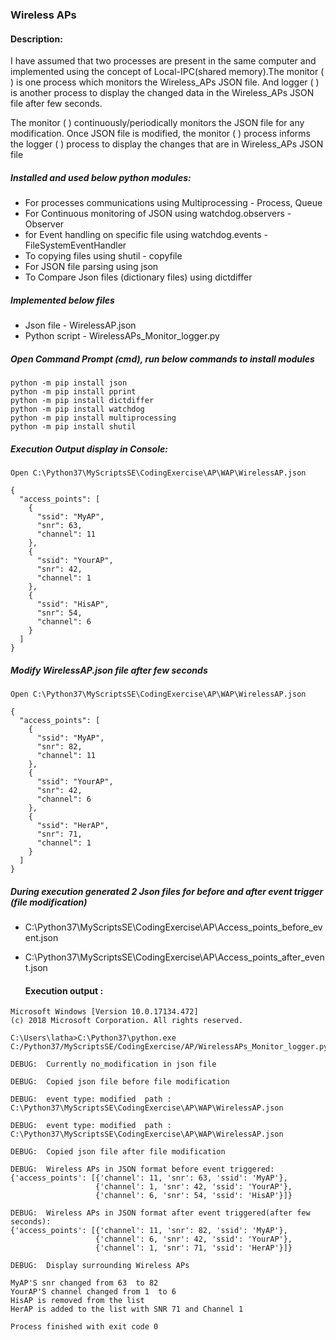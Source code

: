 ### Wireless APs

#### Description:

I have assumed that two processes are present in the same computer and implemented using the concept of Local-IPC(shared memory).The monitor ( ) is one process which monitors the Wireless_APs JSON file. And logger ( ) is another process to display the changed data in the Wireless_APs JSON file after few seconds. 

The monitor ( ) continuously/periodically monitors the JSON file for any modification. Once JSON file is modified, the monitor ( ) process informs the logger ( ) process to display the changes that are in Wireless_APs JSON file

##### Installed and used below python modules:

- For processes communications using Multiprocessing - Process, Queue
- For Continuous monitoring of JSON using watchdog.observers - Observer
- for Event handling on specific file using watchdog.events - FileSystemEventHandler
- To copying files using shutil - copyfile
- For JSON file parsing using json
- To Compare Json files (dictionary files) using dictdiffer

##### Implemented below files

- Json file - WirelessAP.json
- Python script - WirelessAPs_Monitor_logger.py

##### Open Command Prompt (cmd), run below commands to install modules

```
python -m pip install json
python -m pip install pprint
python -m pip install dictdiffer
python -m pip install watchdog
python -m pip install multiprocessing
python -m pip install shutil
```

##### Execution Output display in Console:

```
Open C:\Python37\MyScriptsSE\CodingExercise\AP\WAP\WirelessAP.json
```

```
{
  "access_points": [
    {
      "ssid": "MyAP",
      "snr": 63,
      "channel": 11
    },
    {
      "ssid": "YourAP",
      "snr": 42,
      "channel": 1
    },
    {
      "ssid": "HisAP",
      "snr": 54,
      "channel": 6
    }
  ]
}
```

##### Modify WirelessAP.json file after few seconds

```
Open C:\Python37\MyScriptsSE\CodingExercise\AP\WAP\WirelessAP.json
```

```
{
  "access_points": [
    {
      "ssid": "MyAP",
      "snr": 82,
      "channel": 11
    },
    {
      "ssid": "YourAP",
      "snr": 42,
      "channel": 6
    },
    {
      "ssid": "HerAP",
      "snr": 71,
      "channel": 1
    }
  ]
}
```

##### During execution generated 2 Json files for before and after event trigger (file modification)

- C:\Python37\MyScriptsSE\CodingExercise\AP\Access_points_before_event.json

- C:\Python37\MyScriptsSE\CodingExercise\AP\Access_points_after_event.json

  #### Execution output :

```
Microsoft Windows [Version 10.0.17134.472]
(c) 2018 Microsoft Corporation. All rights reserved.

C:\Users\latha>C:\Python37\python.exe C:/Python37/MyScriptsSE/CodingExercise/AP/WirelessAPs_Monitor_logger.py

DEBUG:  Currently no_modification in json file

DEBUG:  Copied json file before file modification

DEBUG:  event type: modified  path : C:\Python37\MyScriptsSE\CodingExercise\AP\WAP\WirelessAP.json

DEBUG:  event type: modified  path : C:\Python37\MyScriptsSE\CodingExercise\AP\WAP\WirelessAP.json

DEBUG:  Copied json file after file modification

DEBUG:  Wireless APs in JSON format before event triggered:
{'access_points': [{'channel': 11, 'snr': 63, 'ssid': 'MyAP'},
                   {'channel': 1, 'snr': 42, 'ssid': 'YourAP'},
                   {'channel': 6, 'snr': 54, 'ssid': 'HisAP'}]}

DEBUG:  Wireless APs in JSON format after event triggered(after few seconds):
{'access_points': [{'channel': 11, 'snr': 82, 'ssid': 'MyAP'},
                   {'channel': 6, 'snr': 42, 'ssid': 'YourAP'},
                   {'channel': 1, 'snr': 71, 'ssid': 'HerAP'}]}

DEBUG:  Display surrounding Wireless APs

MyAP'S snr changed from 63  to 82
YourAP'S channel changed from 1  to 6
HisAP is removed from the list
HerAP is added to the list with SNR 71 and Channel 1

Process finished with exit code 0
```





